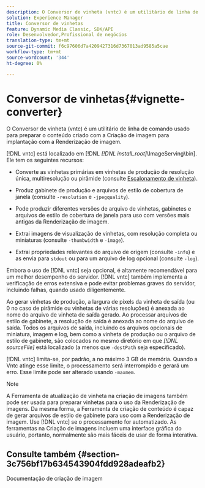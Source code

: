 ```yaml
---
description: O Conversor de vinheta (vntc) é um utilitário de linha de comando usado para preparar o conteúdo criado com a Criação de imagem para implantação com a Renderização de imagem.
solution: Experience Manager
title: Conversor de vinhetas
feature: Dynamic Media Classic, SDK/API
role: Desenvolvedor,Profissional de negócios
translation-type: tm+mt
source-git-commit: f6c97606d7a4209427316d7367013ad9585a5cae
workflow-type: tm+mt
source-wordcount: '344'
ht-degree: 0%

---
```



# Conversor de vinhetas{#vignette-converter}

O Conversor de vinheta (vntc) é um utilitário de linha de comando usado para preparar o conteúdo criado com a Criação de imagem para implantação com a Renderização de imagem.

[!DNL vntc] está localizado em [!DNL  *[!DNL install_root]*\ImageServing\bin]. Ele tem os seguintes recursos:

* Converte as vinhetas primárias em vinhetas de produção de resolução única, multiresolução ou pirâmide (consulte [Escalonamento de vinheta](../../../../ir-api/vntc/utilities/c-ir-vignette-converter-vntc/c-ir-vignette-scaling.md#concept-e373a29c2f954df98d704c7723804585)).
* Produz gabinete de produção e arquivos de estilo de cobertura de janela (consulte `-resolution` e `-jpegquality`).

* Pode produzir diferentes versões de arquivo de vinhetas, gabinetes e arquivos de estilo de cobertura de janela para uso com versões mais antigas da Renderização de imagem.
* Extrai imagens de visualização de vinhetas, com resolução completa ou miniaturas (consulte `-thumbwidth` e `-image`).
* Extrai propriedades relevantes do arquivo de origem (consulte `-info`) e as envia para `stdout` ou para um arquivo de log opcional (consulte `-log`).

Embora o uso de [!DNL vntc] seja opcional, é altamente recomendável para um melhor desempenho do servidor. [!DNL vntc] também implementa a verificação de erros extensiva e pode evitar problemas graves do servidor, incluindo falhas, quando usado diligentemente.

Ao gerar vinhetas de produção, a largura de pixels da vinheta de saída (ou 0 no caso de pirâmide ou vinhetas de várias resoluções) é anexada ao nome do arquivo de vinheta de saída gerado. Ao processar arquivos de estilo de gabinete, a resolução de saída é anexada ao nome do arquivo de saída. Todos os arquivos de saída, incluindo os arquivos opcionais de miniatura, imagem e log, bem como a vinheta de produção ou o arquivo de estilo de gabinete, são colocados no mesmo diretório em que *[!DNL sourceFile]* está localizado (a menos que `-destPath` seja especificado).

[!DNL vntc] limita-se, por padrão, a no máximo 3 GB de memória. Quando a Vntc atinge esse limite, o processamento será interrompido e gerará um erro. Esse limite pode ser alterado usando `-maxmem`.

>[!NOTE]
>
>A Ferramenta de atualização de vinheta na criação de imagens também pode ser usada para preparar vinhetas para o uso da Renderização de imagens. Da mesma forma, a Ferramenta de criação de conteúdo é capaz de gerar arquivos de estilo de gabinete para uso com a Renderização de imagem. Use [!DNL vntc] se o processamento for automatizado. As ferramentas na Criação de imagens incluem uma interface gráfica do usuário, portanto, normalmente são mais fáceis de usar de forma interativa.

## Consulte também {#section-3c756bf17b634543904fdd928adeafb2}

Documentação de criação de imagem

